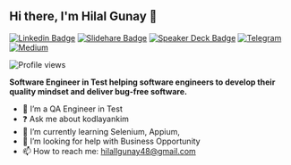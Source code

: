 ## Hi there, I'm Hilal Gunay 👋
[![Linkedin Badge](https://img.shields.io/badge/-Add&nbsp;Me-blue?style=for-the-badge&logo=Linkedin&logoColor=white&link=https://www.linkedin.com/in/eliasnogueira/)](https://www.linkedin.com/in/hilalgny/)
[![Slidehare Badge](https://img.shields.io/badge/-My&nbsp;Slideshare-58a1a3?style=for-the-badge&logo=Slideshare&logoColor=white&link=https://www.slideshare.net/hilal844444)](https://www.slideshare.net/hilal844444)
[![Speaker Deck Badge](https://img.shields.io/badge/-My&nbsp;Speaker&nbsp;deck-009287?style=for-the-badge&logo=speaker-deck&logoColor=white&link=https://speakerdeck.com/hilalgny)](https://speakerdeck.com/hilalgny)
[![Telegram](https://img.shields.io/badge/Telegram-2CA5E0?style=for-the-badge&logo=telegram&logoColor=white)](https://t.me/hilalgunay)
[![Medium](https://img.shields.io/badge/-My%20books-FDFDFD?style=for-the-badge&logo=leanpub&logoColor=black&link=https://medium.com/@hilallgunay1)](https://medium.com/@hilallgunay1) 

![Profile views](https://komarev.com/ghpvc/?username=hilalgunay&style=for-the-badge)

**Software Engineer in Test helping software engineers to develop their quality mindset and deliver bug-free software.**
<br/>
* 🤖   I’m a QA Engineer in Test 
* ❓   Ask me about kodlayankim 
* 🌱   I’m currently learning Selenium, Appium,
* 🤔   I’m looking for help with Business Opportunity
* 📫   How to reach me: hilallgunay48@gmail.com 
